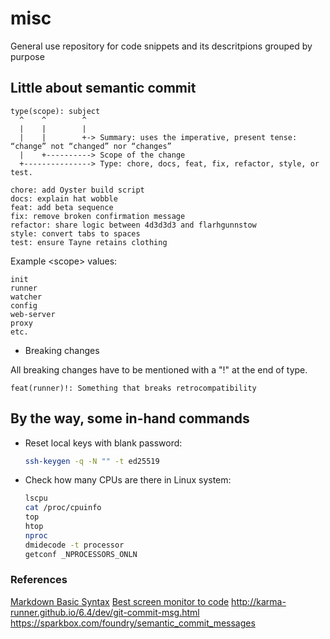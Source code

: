 
# misc

General use repository for code snippets and its descritpions grouped by purpose

## Little about semantic commit

```
type(scope): subject
  ^    ^        ^
  |    |        |
  |    |        +-> Summary: uses the imperative, present tense: “change” not “changed” nor “changes”
  |    +----------> Scope of the change 
  +---------------> Type: chore, docs, feat, fix, refactor, style, or test.

chore: add Oyster build script
docs: explain hat wobble
feat: add beta sequence
fix: remove broken confirmation message
refactor: share logic between 4d3d3d3 and flarhgunnstow
style: convert tabs to spaces
test: ensure Tayne retains clothing
```
Example \<scope\> values: 
```
init
runner
watcher
config
web-server
proxy
etc.
```
- Breaking changes

All breaking changes have to be mentioned with a "!" at the end of type.

```
feat(runner)!: Something that breaks retrocompatibility
```


## By the way, some in-hand commands
- Reset local keys with blank password:
    ```bash
    ssh-keygen -q -N "" -t ed25519
    ```

- Check how many CPUs are there in Linux system:
    ```bash
    lscpu 
    cat /proc/cpuinfo
    top 
    htop 
    nproc 
    dmidecode -t processor 
    getconf _NPROCESSORS_ONLN 
    ```

### References
[Markdown Basic Syntax](https://www.markdownguide.org/basic-syntax/)
[Best screen monitor to code](https://www.melhormonitor.com/programar-ler-escrever/)
<http://karma-runner.github.io/6.4/dev/git-commit-msg.html>
<https://sparkbox.com/foundry/semantic_commit_messages>

